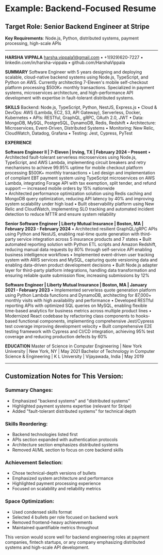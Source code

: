 # Example: Backend-Focused Resume

## Target Role: Senior Backend Engineer at Stripe
**Key Requirements**: Node.js, Python, distributed systems, payment processing, high-scale APIs

---

**HARSHA VIPPALA**
harsha.vippala1@gmail.com • +1(929)620-7227 • linkedin.com/in/harsha-vippala • github.com/HarshaVippala

**SUMMARY**
Software Engineer with 5 years designing and deploying scalable, cloud-native backend systems using Node.js, TypeScript, and Python on AWS. Currently architecting 7-Eleven's mobile self-checkout platform processing $500K+ monthly transactions. Specialized in payment systems, microservices architecture, and high-performance API development with expertise in fault-tolerant distributed systems.

**SKILLS**
Backend: Node.js, TypeScript, Python, NestJS, Express.js • Cloud & DevOps: AWS (Lambda, EC2, S3, API Gateway), Serverless, Docker, Kubernetes • APIs: RESTful, GraphQL, gRPC, OAuth 2.0, JWT • Data: MongoDB, MySQL, PostgreSQL, DynamoDB, Redis, Redshift • Architecture: Microservices, Event-Driven, Distributed Systems • Monitoring: New Relic, CloudWatch, Datadog, Grafana • Testing: Jest, Cypress, PyTest

**EXPERIENCE**

**Software Engineer II | 7-Eleven | Irving, TX | February 2024 – Present**
• Architected fault-tolerant serverless microservices using Node.js, TypeScript, and AWS Lambda, implementing circuit breakers and retry mechanisms to achieve 99.95% uptime for mobile checkout platform processing $500K+ monthly transactions
• Led design and implementation of compliant EBT payment system using TypeScript microservices on AWS Lambda, integrating Forage API with tax exemption, split tender, and refund support — increased mobile orders by 15% nationwide  
• Architected performance optimization solution using Redis caching and MongoDB query optimization, reducing API latency by 40% and improving system scalability under high load
• Built observability platform using New Relic and CloudWatch, implementing SLO tracking and automated incident detection to reduce MTTR and ensure system reliability

**Senior Software Engineer | Liberty Mutual Insurance | Boston, MA | February 2023 - February 2024**
• Architected resilient GraphQL/gRPC APIs using Python and NestJS, enabling real-time quote generation with third-party service integration across 5 insurance products and 7 states
• Built automated reporting solution with Python ETL scripts and Amazon Redshift, reducing manual data requests by 80% through self-service API enabling business intelligence workflows
• Implemented event-driven user tracking system with AWS services and MySQL, capturing quote versioning data and enabling data-driven product development decisions
• Built Node.js adapter layer for third-party platform integrations, handling data transformation and ensuring reliable quote submission flow, increasing submissions by 12%

**Software Engineer | Liberty Mutual Insurance | Boston, MA | January 2021 - February 2023**
• Implemented serverless quote generation platform using Python Lambda functions and DynamoDB, architecting for 87,000+ monthly visits with high availability and performance
• Developed RESTful reporting APIs with optimized SQL queries on MySQL, enabling flexible time-based analytics for business metrics across multiple product lines
• Modernized React codebase by refactoring class components to hooks-based functional components, implementing comprehensive Jest/Cypress test coverage improving development velocity
• Built comprehensive E2E testing framework with Cypress and CI/CD integration, achieving 95% test coverage and reducing production defects by 60%

**EDUCATION**
Master of Science in Computer Engineering | New York University | New York, NY | May 2021
Bachelor of Technology in Computer Science & Engineering | K L University | Vijayawada, India | May 2019

---

## Customization Notes for This Version:

### Summary Changes:
- Emphasized "backend systems" and "distributed systems"
- Highlighted payment systems expertise (relevant for Stripe)
- Added "fault-tolerant distributed systems" for technical depth

### Skills Reordering:
- Backend technologies listed first
- APIs section expanded with authentication protocols
- Architecture section emphasizes distributed systems
- Removed AI/ML section to focus on core backend skills

### Achievement Selection:
- Chose technical-depth versions of bullets
- Emphasized system architecture and performance
- Highlighted payment processing experience
- Focused on scalability and reliability metrics

### Space Optimization:
- Used condensed skills format
- Selected 4 bullets per role focused on backend work
- Removed frontend-heavy achievements
- Maintained quantifiable metrics throughout

This version would score well for backend engineering roles at payment companies, fintech startups, or any company emphasizing distributed systems and high-scale API development.